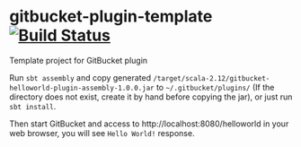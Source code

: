 gitbucket-plugin-template [![Build Status](https://travis-ci.org/skullwritter/gitbucket-release-assets.svg?branch=master)](https://travis-ci.org/gitbucket/gitbucket-plugin-template)
========
Template project for GitBucket plugin

Run `sbt assembly` and copy generated `/target/scala-2.12/gitbucket-helloworld-plugin-assembly-1.0.0.jar` to `~/.gitbucket/plugins/` (If the directory does not exist, create it by hand before copying the jar), or just run `sbt install`.

Then start GitBucket and access to http://localhost:8080/helloworld in your web browser, you will see `Hello World!` response.

